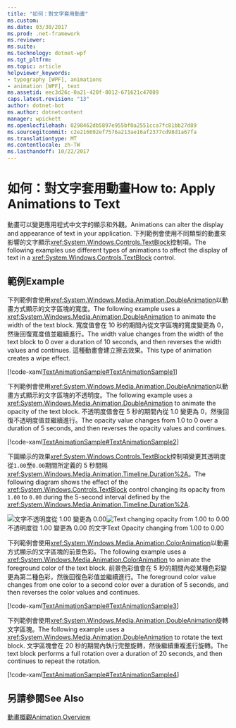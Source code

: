```yaml
---
title: "如何：對文字套用動畫"
ms.custom: 
ms.date: 03/30/2017
ms.prod: .net-framework
ms.reviewer: 
ms.suite: 
ms.technology: dotnet-wpf
ms.tgt_pltfrm: 
ms.topic: article
helpviewer_keywords:
- typography [WPF], animations
- animation [WPF], text
ms.assetid: eec3d26c-0a21-420f-8012-671621c47089
caps.latest.revision: "13"
author: dotnet-bot
ms.author: dotnetcontent
manager: wpickett
ms.openlocfilehash: 0298462db5897e955bf0a2551cca7fc81bb27d89
ms.sourcegitcommit: c2e216692ef7576a213ae16af2377cd98d1a67fa
ms.translationtype: MT
ms.contentlocale: zh-TW
ms.lasthandoff: 10/22/2017
---
```

# <a name="how-to-apply-animations-to-text"></a><span data-ttu-id="5705e-102">如何：對文字套用動畫</span><span class="sxs-lookup"><span data-stu-id="5705e-102">How to: Apply Animations to Text</span></span>
<span data-ttu-id="5705e-103">動畫可以變更應用程式中文字的顯示和外觀。</span><span class="sxs-lookup"><span data-stu-id="5705e-103">Animations can alter the display and appearance of text in your application.</span></span> <span data-ttu-id="5705e-104">下列範例會使用不同類型的動畫來影響的文字顯示<xref:System.Windows.Controls.TextBlock>控制項。</span><span class="sxs-lookup"><span data-stu-id="5705e-104">The following examples use different types of animations to affect the display of text in a <xref:System.Windows.Controls.TextBlock> control.</span></span>  
  
## <a name="example"></a><span data-ttu-id="5705e-105">範例</span><span class="sxs-lookup"><span data-stu-id="5705e-105">Example</span></span>  
 <span data-ttu-id="5705e-106">下列範例會使用<xref:System.Windows.Media.Animation.DoubleAnimation>以動畫方式顯示的文字區塊的寬度。</span><span class="sxs-lookup"><span data-stu-id="5705e-106">The following example uses a <xref:System.Windows.Media.Animation.DoubleAnimation> to animate the width of the text block.</span></span> <span data-ttu-id="5705e-107">寬度值會在 10 秒的期間內從文字區塊的寬度變更為 0，然後回復寬度值並繼續進行。</span><span class="sxs-lookup"><span data-stu-id="5705e-107">The width value changes from the width of the text block to 0 over a duration of 10 seconds, and then reverses the width values and continues.</span></span> <span data-ttu-id="5705e-108">這種動畫會建立擦去效果。</span><span class="sxs-lookup"><span data-stu-id="5705e-108">This type of animation creates a wipe effect.</span></span>  
  
 [!code-xaml[TextAnimationSample#TextAnimationSample1](../../../../samples/snippets/csharp/VS_Snippets_Wpf/TextAnimationSample/CS/Window1.xaml#textanimationsample1)]  
  
 <span data-ttu-id="5705e-109">下列範例會使用<xref:System.Windows.Media.Animation.DoubleAnimation>以動畫方式顯示的文字區塊的不透明度。</span><span class="sxs-lookup"><span data-stu-id="5705e-109">The following example uses a <xref:System.Windows.Media.Animation.DoubleAnimation> to animate the opacity of the text block.</span></span> <span data-ttu-id="5705e-110">不透明度值會在 5 秒的期間內從 1.0 變更為 0，然後回復不透明度值並繼續進行。</span><span class="sxs-lookup"><span data-stu-id="5705e-110">The opacity value changes from 1.0 to 0 over a duration of 5 seconds, and then reverses the opacity values and continues.</span></span>  
  
 [!code-xaml[TextAnimationSample#TextAnimationSample2](../../../../samples/snippets/csharp/VS_Snippets_Wpf/TextAnimationSample/CS/Window1.xaml#textanimationsample2)]  
  
 <span data-ttu-id="5705e-111">下圖顯示的效果<xref:System.Windows.Controls.TextBlock>控制項變更其透明度從`1.00`至`0.00`期間所定義的 5 秒間隔<xref:System.Windows.Media.Animation.Timeline.Duration%2A>。</span><span class="sxs-lookup"><span data-stu-id="5705e-111">The following diagram shows the effect of the <xref:System.Windows.Controls.TextBlock> control changing its opacity from `1.00` to `0.00` during the 5-second interval defined by the <xref:System.Windows.Media.Animation.Timeline.Duration%2A>.</span></span>  
  
 <span data-ttu-id="5705e-112">![文字不透明度從 1.00 變更為 0.00](../../../../docs/framework/wpf/advanced/media/fadedtext01.png "FadedText01")</span><span class="sxs-lookup"><span data-stu-id="5705e-112">![Text changing opacity from 1.00 to 0.00](../../../../docs/framework/wpf/advanced/media/fadedtext01.png "FadedText01")</span></span>  
<span data-ttu-id="5705e-113">不透明度從 1.00 變更為 0.00 的文字</span><span class="sxs-lookup"><span data-stu-id="5705e-113">Text Opacity changing from 1.00 to 0.00</span></span>  
  
 <span data-ttu-id="5705e-114">下列範例會使用<xref:System.Windows.Media.Animation.ColorAnimation>以動畫方式顯示的文字區塊的前景色彩。</span><span class="sxs-lookup"><span data-stu-id="5705e-114">The following example uses a <xref:System.Windows.Media.Animation.ColorAnimation> to animate the foreground color of the text block.</span></span> <span data-ttu-id="5705e-115">前景色彩值會在 5 秒的期間內從某種色彩變更為第二種色彩，然後回復色彩值並繼續進行。</span><span class="sxs-lookup"><span data-stu-id="5705e-115">The foreground color value changes from one color to a second color over a duration of 5 seconds, and then reverses the color values and continues.</span></span>  
  
 [!code-xaml[TextAnimationSample#TextAnimationSample3](../../../../samples/snippets/csharp/VS_Snippets_Wpf/TextAnimationSample/CS/Window1.xaml#textanimationsample3)]  
  
 <span data-ttu-id="5705e-116">下列範例會使用<xref:System.Windows.Media.Animation.DoubleAnimation>旋轉文字區塊。</span><span class="sxs-lookup"><span data-stu-id="5705e-116">The following example uses a <xref:System.Windows.Media.Animation.DoubleAnimation> to rotate the text block.</span></span> <span data-ttu-id="5705e-117">文字區塊會在 20 秒的期間內執行完整旋轉，然後繼續重複進行旋轉。</span><span class="sxs-lookup"><span data-stu-id="5705e-117">The text block performs a full rotation over a duration of 20 seconds, and then continues to repeat the rotation.</span></span>  
  
 [!code-xaml[TextAnimationSample#TextAnimationSample4](../../../../samples/snippets/csharp/VS_Snippets_Wpf/TextAnimationSample/CS/Window1.xaml#textanimationsample4)]  
  
## <a name="see-also"></a><span data-ttu-id="5705e-118">另請參閱</span><span class="sxs-lookup"><span data-stu-id="5705e-118">See Also</span></span>  
 [<span data-ttu-id="5705e-119">動畫概觀</span><span class="sxs-lookup"><span data-stu-id="5705e-119">Animation Overview</span></span>](../../../../docs/framework/wpf/graphics-multimedia/animation-overview.md)

